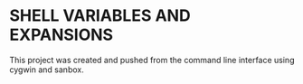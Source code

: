 # SHELL VARIABLES AND EXPANSIONS
This project was created and pushed from the command line interface using cygwin and sanbox.
